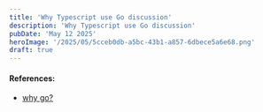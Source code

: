 ```yaml
---
title: 'Why Typescript use Go discussion'
description: 'Why Typescript use Go discussion'
pubDate: 'May 12 2025'
heroImage: '/2025/05/5cceb0db-a5bc-43b1-a857-6dbece5a6e68.png'
draft: true
---
```


#### References:
- [why go?](https://github.com/microsoft/typescript-go/discussions/411)
